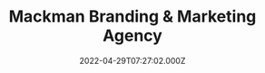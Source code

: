 ---
date: 2022-04-29T07:27:02.000Z
title: Mackman Branding & Marketing Agency
latitude: 52.03715552651302
longitude: 0.7307864160783151
category: checkin
---